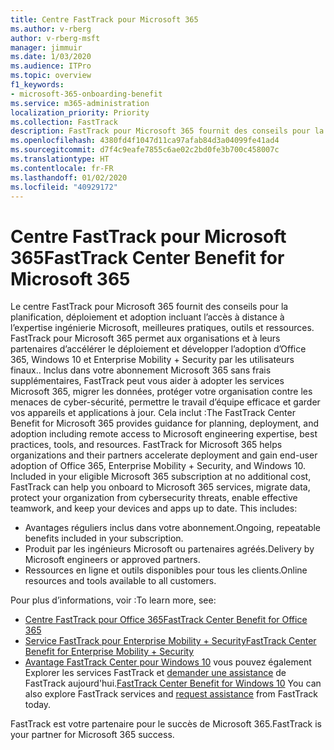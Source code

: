 ```yaml
---
title: Centre FastTrack pour Microsoft 365
ms.author: v-rberg
author: v-rberg-msft
manager: jimmuir
ms.date: 1/03/2020
ms.audience: ITPro
ms.topic: overview
f1_keywords:
- microsoft-365-onboarding-benefit
ms.service: m365-administration
localization_priority: Priority
ms.collection: FastTrack
description: FastTrack pour Microsoft 365 fournit des conseils pour la planification, déploiement et adoption incluant l’accès à distance à l’expertise ingénierie Microsoft, meilleures pratiques, outils et ressources. FastTrack pour Microsoft 365 permet aux organisations et à leurs partenaires d’accélérer le déploiement et développer l’adoption d’Office 365, Windows 10 et Enterprise Mobility + Security par les utilisateurs finaux.
ms.openlocfilehash: 4380fd4f1047d11ca97afab84d3a04099fe41ad4
ms.sourcegitcommit: d7f4c9eafe7855c6ae02c2bd0fe3b700c458007c
ms.translationtype: HT
ms.contentlocale: fr-FR
ms.lasthandoff: 01/02/2020
ms.locfileid: "40929172"
---
```

# <a name="fasttrack-center-benefit-for-microsoft-365"></a><span data-ttu-id="4f2d1-104">Centre FastTrack pour Microsoft 365</span><span class="sxs-lookup"><span data-stu-id="4f2d1-104">FastTrack Center Benefit for Microsoft 365</span></span>

<span data-ttu-id="4f2d1-p102">Le centre FastTrack pour Microsoft 365 fournit des conseils pour la planification, déploiement et adoption incluant l’accès à distance à l’expertise ingénierie Microsoft, meilleures pratiques, outils et ressources. FastTrack pour Microsoft 365 permet aux organisations et à leurs partenaires d’accélérer le déploiement et développer l’adoption d’Office 365, Windows 10 et Enterprise Mobility + Security par les utilisateurs finaux.. Inclus dans votre abonnement Microsoft 365 sans frais supplémentaires, FastTrack peut vous aider à adopter les services Microsoft 365, migrer les données, protéger votre organisation contre les menaces de cyber-sécurité, permettre le travail d’équipe efficace et garder vos appareils et applications à jour. Cela inclut :</span><span class="sxs-lookup"><span data-stu-id="4f2d1-p102">The FastTrack Center Benefit for Microsoft 365 provides guidance for planning, deployment, and adoption including remote access to Microsoft engineering expertise, best practices, tools, and resources. FastTrack for Microsoft 365 helps organizations and their partners accelerate deployment and gain end-user adoption of Office 365, Enterprise Mobility + Security, and Windows 10. Included in your eligible Microsoft 365 subscription at no additional cost, FastTrack can help you onboard to Microsoft 365 services, migrate data, protect your organization from cybersecurity threats, enable effective teamwork, and keep your devices and apps up to date. This includes:</span></span>

- <span data-ttu-id="4f2d1-109">Avantages réguliers inclus dans votre abonnement.</span><span class="sxs-lookup"><span data-stu-id="4f2d1-109">Ongoing, repeatable benefits included in your subscription.</span></span>
- <span data-ttu-id="4f2d1-110">Produit par les ingénieurs Microsoft ou partenaires agréés.</span><span class="sxs-lookup"><span data-stu-id="4f2d1-110">Delivery by Microsoft engineers or approved partners.</span></span>
- <span data-ttu-id="4f2d1-111">Ressources en ligne et outils disponibles pour tous les clients.</span><span class="sxs-lookup"><span data-stu-id="4f2d1-111">Online resources and tools available to all customers.</span></span>
  
<span data-ttu-id="4f2d1-112">Pour plus d’informations, voir :</span><span class="sxs-lookup"><span data-stu-id="4f2d1-112">To learn more, see:</span></span>

- [<span data-ttu-id="4f2d1-113">Centre FastTrack pour Office 365</span><span class="sxs-lookup"><span data-stu-id="4f2d1-113">FastTrack Center Benefit for Office 365</span></span>](O365-fasttrack-benefit-for-office-365.md) 
- [<span data-ttu-id="4f2d1-114">Service FastTrack pour Enterprise Mobility + Security</span><span class="sxs-lookup"><span data-stu-id="4f2d1-114">FastTrack Center Benefit for Enterprise Mobility + Security</span></span>](EMS-fasttrack-benefit-for-EMS.md)
- <span data-ttu-id="4f2d1-115">[Avantage FastTrack Center pour Windows 10](Win-10-fasttrack-benefit-for-Windows-10.md) vous pouvez également Explorer les services FastTrack et [demander une assistance](https://go.microsoft.com/fwlink/p/?LinkId=2003903) de FastTrack aujourd'hui.</span><span class="sxs-lookup"><span data-stu-id="4f2d1-115">[FastTrack Center Benefit for Windows 10](Win-10-fasttrack-benefit-for-Windows-10.md) You can also explore FastTrack services and [request assistance](https://go.microsoft.com/fwlink/p/?LinkId=2003903) from FastTrack today.</span></span>

<span data-ttu-id="4f2d1-116">FastTrack est votre partenaire pour le succès de Microsoft 365.</span><span class="sxs-lookup"><span data-stu-id="4f2d1-116">FastTrack is your partner for Microsoft 365 success.</span></span>
  
  

 